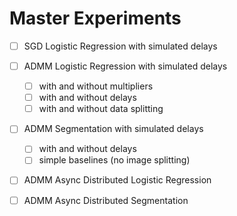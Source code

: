# Master Experiments

- [ ] SGD Logistic Regression with simulated delays

- [ ] ADMM Logistic Regression with simulated delays
    - [ ] with and without multipliers
    - [ ] with and without delays
    - [ ] with and without data splitting

- [ ] ADMM Segmentation with simulated delays
    - [ ] with and without delays
    - [ ] simple baselines (no image splitting)

- [ ] ADMM Async Distributed Logistic Regression

- [ ] ADMM Async Distributed Segmentation
